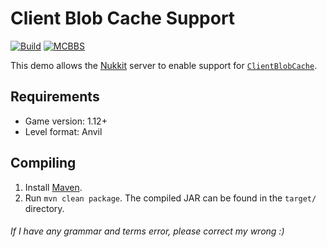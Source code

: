 # Client Blob Cache Support
[![Build](https://img.shields.io/circleci/build/github/wode490390/CacheSupport/master)](https://circleci.com/gh/wode490390/CacheSupport/tree/master)
[![MCBBS](https://img.shields.io/badge/-mcbbs-inactive)](https://www.mcbbs.net/thread-924711-1-1.html "客户端缓存支持")

This demo allows the [Nukkit](https://github.com/NukkitX/Nukkit) server to enable support for [`ClientBlobCache`](https://gist.github.com/Tomcc/4be79d3eafcd158c5059abd4ab2e8d35).

## Requirements
- Game version: 1.12+
- Level format: Anvil

## Compiling
1. Install [Maven](https://maven.apache.org/).
2. Run `mvn clean package`. The compiled JAR can be found in the `target/` directory.

###### If I have any grammar and terms error, please correct my wrong :)
